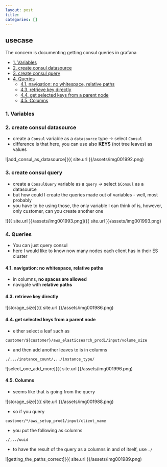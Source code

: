```yaml
---
layout: post
title:
categories: []
---
```


## usecase
The concern is documenting getting consul queries in grafana

<!-- TOC -->

- [1. Variables](#1-variables)
- [2. create consul datasource](#2-create-consul-datasource)
- [3. create consul query](#3-create-consul-query)
- [4. Queries](#4-queries)
    - [4.1. navigation: no whitespace, relative paths](#41-navigation-no-whitespace-relative-paths)
    - [4.3. retrieve key directly](#43-retrieve-key-directly)
    - [4.4. get selected keys from a parent node](#44-get-selected-keys-from-a-parent-node)
    - [4.5. Columns](#45-columns)

<!-- /TOC -->


### 1. Variables
### 2. create consul datasource
* create a `Consul` variable as a `datasource` type → select `Consul`
* difference is that here, you can use also **KEYS** (not tree leaves) as values

![add_consul_as_datasource]({{ site.url }}/assets/img001992.png)

### 3. create consul query
* create a `ConsulQuery` variable as a `query` → select `$Consul` as a datasource
* but how could I create the queries made out of variables - well, most probably 
* you have to be using those, the only variable I can think of is, however, only customer, can you create another one

![{{ site.url }}/assets/img001993.png]({{ site.url }}/assets/img001993.png)

### 4. Queries
* You can just query consul 
* here I would like to know now many nodes each client has in their ES cluster

#### 4.1. navigation: no whitespace, relative paths
* in columns, **no spaces are allowed**
* navigate with **relative paths**

#### 4.3. retrieve key directly

![storage_size]({{ site.url }}/assets/img001986.png)

#### 4.4. get selected keys from a parent node
* either select a leaf such as

```
customer/${customer}/aws_elasticsearch_prod1/input/volume_size
```

* and then add another leaves to is in columns

```
./,../instance_count/,../instance_type/
```

![select_one_add_more]({{ site.url }}/assets/img001996.png)

#### 4.5. Columns
* seems like that is going from the query

![storage_size]({{ site.url }}/assets/img001988.png)

* so if you query

```
customer/*/aws_setup_prod1/input/client_name
```

* you put the following as columns

```
./,../uuid
```

* to have the result of the query as a columns in and of itself, use `./`

![getting_the_paths_correct]({{ site.url }}/assets/img001989.png)
